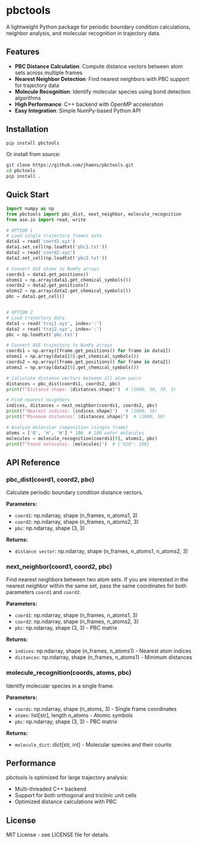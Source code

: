 # pbctools

A lightweight Python package for periodic boundary condition calculations, neighbor analysis, and molecular recognition in trajectory data.

## Features

- **PBC Distance Calculation**: Compute distance vectors between atom sets across multiple frames
- **Nearest Neighbor Detection**: Find nearest neighbors with PBC support for trajectory data  
- **Molecule Recognition**: Identify molecular species using bond detection algorithms
- **High Performance**: C++ backend with OpenMP acceleration
- **Easy Integration**: Simple NumPy-based Python API

## Installation

```bash
pip install pbctools
```

Or install from source:
```bash
git clone https://github.com/jhaens/pbctools.git
cd pbctools
pip install .
```

## Quick Start

```python
import numpy as np
from pbctools import pbc_dist, next_neighbor, molecule_recognition
from ase.io import read, write

# OPTION 1
# Load single trajectory frames data
data1 = read('coord1.xyz')
data1.set_cell(np.loadtxt('pbc1.txt'))
data2 = read('coord2.xyz')
data2.set_cell(np.loadtxt('pbc2.txt'))

# Convert ASE atoms to NumPy arrays
coords1 = data1.get_positions()
atoms1 = np.array(data1.get_chemical_symbols())
coords2 = data2.get_positions()
atoms2 = np.array(data2.get_chemical_symbols())
pbc = data1.get_cell()


# OPTION 2
# Load trajectory data
data1 = read('traj1.xyz', index=':')
data2 = read('traj2.xyz', index=':')
pbc = np.loadtxt('pbc.txt')

# Convert ASE trajectory to NumPy arrays
coords1 = np.array([frame.get_positions() for frame in data1])
atoms1 = np.array(data1[0].get_chemical_symbols())
coords2 = np.array([frame.get_positions() for frame in data2])
atoms2 = np.array(data2[0].get_chemical_symbols())

# Calculate distance vectors between all atom pairs
distances = pbc_dist(coords1, coords2, pbc)
print(f"Distance shape: {distances.shape}")  # (1000, 50, 30, 3)

# Find nearest neighbors
indices, distances = next_neighbor(coords1, coords2, pbc)
print(f"Nearest indices: {indices.shape}")   # (1000, 50)
print(f"Minimum distances: {distances.shape}")  # (1000, 50)

# Analyze molecular composition (single frame)
atoms = ['O', 'H', 'H'] * 100  # 100 water molecules
molecules = molecule_recognition(coords1[0], atoms1, pbc)
print(f"Found molecules: {molecules}")  # {'H2O': 100}
```

## API Reference

### pbc_dist(coord1, coord2, pbc)
Calculate periodic boundary condition distance vectors.

**Parameters:**
- `coord1`: np.ndarray, shape (n_frames, n_atoms1, 3)
- `coord2`: np.ndarray, shape (n_frames, n_atoms2, 3) 
- `pbc`: np.ndarray, shape (3, 3)

**Returns:**
- `distance vector`: np.ndarray, shape (n_frames, n_atoms1, n_atoms2, 3)

### next_neighbor(coord1, coord2, pbc)
Find nearest neighbors between two atom sets. If you are interested in the nearest neighbor within the same set, pass the same coordinates for both parameters `coord1` and `coord2`.

**Parameters:**
- `coord1`: np.ndarray, shape (n_frames, n_atoms1, 3)
- `coord2`: np.ndarray, shape (n_frames, n_atoms2, 3)
- `pbc`: np.ndarray, shape (3, 3) - PBC matrix

**Returns:**
- `indices`: np.ndarray, shape (n_frames, n_atoms1) - Nearest atom indices
- `distances`: np.ndarray, shape (n_frames, n_atoms1) - Minimum distances

### molecule_recognition(coords, atoms, pbc)
Identify molecular species in a single frame.

**Parameters:**
- `coords`: np.ndarray, shape (n_atoms, 3) - Single frame coordinates
- `atoms`: list[str], length n_atoms - Atomic symbols
- `pbc`: np.ndarray, shape (3, 3) - PBC matrix

**Returns:**
- `molecule_dict`: dict[str, int] - Molecular species and their counts 

## Performance

pbctools is optimized for large trajectory analysis:
- Multi-threaded C++ backend 
- Support for both orthogonal and triclinic unit cells
- Optimized distance calculations with PBC

## License

MIT License - see LICENSE file for details.